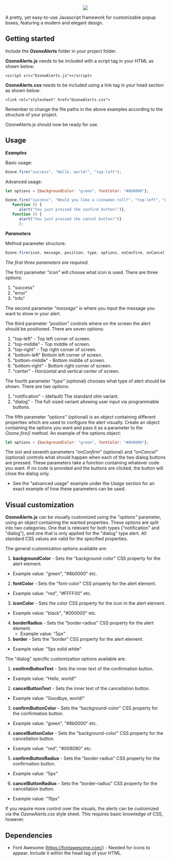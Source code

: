 <p align="center">
   <img src="https://user-images.githubusercontent.com/49065176/118849587-2b0e5500-b8d0-11eb-9b7c-8fe8beb3fd14.png">
</p>

A pretty, yet easy-to-use Javascript framework for customizable popup boxes, featuring a modern and elegant design. 

## Getting started

Include the ***OzoneAlerts*** folder in your project folder.  

**OzoneAlerts.js** needs to be included with a script tag in your HTML as shown below:

```<script src="OzoneAlerts.js"></script>```

**OzoneAlerts.css** needs to be included using a link tag in your head section as shown below: 

```<link rel="stylesheet" href="OzoneAlerts.css">```

Remember to change the file paths in the above examples according to the structure of your project. 

OzoneAlerts.js should now be ready for use. 

## Usage

***Examples***

Basic usage: 
```javascript
Ozone.fire("success", "Hello, world!", "top-left");
```
Advanced usage: 
```javascript
let options = {backgroundColor: "green", fontColor: "#8b0000"};

Ozone.fire("success", "Would you like a cinnamon roll?", "top-left", "dialog", options, 
   function () { 
      alert("You just pressed the confirm button!")}, 
   function () {
      alert("You just pressed the cancel button!")}
      );
```


***Parameters***

Method parameter structure:
```javascript
Ozone.fire(icon, message, position, type, options, onConfirm, onCancel); 
```

*The first three parameters are required.*

The first parameter *"icon"* will choose what icon is used. There are three options:
 1. "success"
 2. "error"
 3. "info"
 
The second parameter *"message"* is where you input the message you want to show in your alert. 

The third parameter *"position"* controls where on the screen the alert should be positioned. There are seven options: 
 1. "top-left" - Top left corner of screen. 
 2. "top-middle" - Top middle of screen.
 3. "top-right" - Top right corner of screen.
 4. "bottom-left" Bottom left corner of screen.
 5. "bottom-middle" - Bottom middle of screen.
 6. "bottom-right" - Bottom right corner of screen.
 7. "center" - Horizontal and vertical center of screen. 

The fourth parameter *"type"* (optional) chooses what type of alert should be shown. There are two options:
 1. "notification" - (default) The standard slim variant. 
 2. "dialog" - The full-sized variant allowing user input via programmable buttons. 

The fifth parameter *"options"* (optional) is an object containing different properties which are used to configure the alert visually. Create an object containing the options you want and pass it as a parameter to the  *Ozone.fire()* method.
An example of the options object:

```javascript 
let options = {backgroundColor: "green", fontColor: "#8b0000"};  
```
 
 The sixt and seventh parameters *"onConfirm"* (optional) and *"onCancel"* (optional) controls what should happen when each of the two dialog buttons are pressed.
 These parameters take a function containing whatever code you want. If no code is provided and the buttons are clicked, the button will close the dialog only. 
  - See the "advanced usage" example under the *Usage* section for an exact example of how these parameters can be used. 
 
## Visual customization 

**OzoneAlerts.js** can be visually customized using the *"options"* parameter, using an object containing the wanted properties. These options are split into two categories. One that is relevant for both types ("notification" and "dialog"), and one that is only applied for the "dialog" type alert. All standard CSS values are valid for the specified properties.

The general customization options available are: 
 1. **backgroundColor** - Sets the "background-color" CSS property for the alert element.
   - Example value: "green", "#8b0000" etc. 
 2. **fontColor** - Sets the "font-color" CSS property for the alert element.
   - Example value: "red", "#FFFF00" etc. 
 3. **iconColor** - Sets the color CSS property for the icon in the alert element.
   - Example value: "black", "#000000" etc.  
 4. **borderRadius** - Sets the "border-radius" CSS property for the alert element. 
     - Example value: "5px"
 5. **border** - Sets the "border" CSS property for the alert element. 
   - Example value: "5px solid white" 

The "dialog" specific customization options available are: 
 1. **confirmButtonText** - Sets the inner text of the confirmation button. 
   - Example value: "Hello, world!"
 2. **cancelButtonText** - Sets the inner text of the cancellation button.
   - Example value: "Goodbye, world!"
 3. **confirmButtonColor** - Sets the "background-color" CSS property for the confirmation button.
   - Example value: "green", "#8b0000" etc. 
 4. **cancelButtonColor** - Sets the "background-color" CSS property for the cancellation button. 
   - Example value: "red", "#008080" etc. 
 5. **confirmButtonRadius** - Sets the "border-radius" CSS property for the confirmation button. 
   - Example value: "5px"
 6. **cancelButtonRadius** - Sets the "border-radius" CSS property for the cancellation button.
   - Example value: "15px"


If you require more control over the visuals, the alerts can be customized via the *OzoneAlerts.css* style sheet. This requires basic knowledge of CSS, however.
 
## Dependencies 
  - Font Awesome (https://fontawesome.com/) - Needed for icons to appear. Include it within the head tag of your HTML. 

